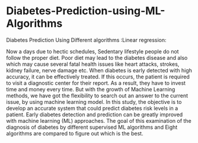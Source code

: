 # Diabetes-Prediction-using-ML-Algorithms
Diabetes Prediction Using Different algorithms :Linear regression:

Now a days due to hectic schedules, Sedentary lifestyle people do not follow the proper diet. Poor diet may lead to the diabetes disease and also which may cause several fatal health issues like heart attacks, strokes, kidney failure, nerve damage etc. When diabetes is early detected with high accuracy, it can be effectively treated. If this occurs, the patient is required to visit a diagnostic center for their report. As a result, they have to invest time and money every time. But with the growth of Machine Learning methods, we have got the flexibility to search out an answer to the current issue, by using machine learning model. In this study, the objective is to develop an accurate system that could predict diabetes risk levels in a patient. Early diabetes detection and prediction can be greatly improved with machine learning (ML) approaches. The goal of this examination of the diagnosis of diabetes by different supervised ML algorithms and Eight algorithms are compared to figure out which is the best.
